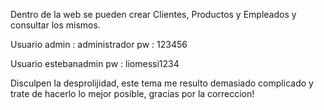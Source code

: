 Dentro de la web se pueden crear Clientes, Productos y Empleados y consultar los mismos.

Usuario admin : administrador
pw : 123456

Usuario estebanadmin
pw : liomessi1234

Disculpen la desprolijidad, este tema me resulto demasiado complicado y trate de hacerlo lo mejor posible, gracias por la correccion!